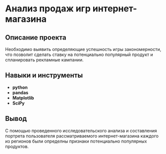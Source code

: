# Анализ продаж игр интернет-магазина

## Описание проекта

Необходимо выявить определяющие успешность игры закономерности, что позволит сделать ставку на потенциально популярный продукт и спланировать рекламные кампании.



## Навыки и инструменты

- **python**
- **pandas**
- **Matplotlib**
- **SciPy**

## Вывод

С помощью проведенного исследовательского анализа и составления портрета пользователя рассматриваемого интернет-магазина каждого из регионов были определны признаки потенциально популярных продуктов. 
